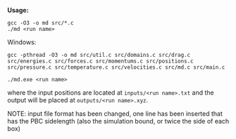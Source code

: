 **Usage:**
```console
gcc -O3 -o md src/*.c
./md <run name>
```
Windows:
```
gcc -pthread -O3 -o md src/util.c src/domains.c src/drag.c src/energies.c src/forces.c src/momentums.c src/positions.c src/pressure.c src/temperature.c src/velocities.c src/md.c src/main.c

./md.exe <run name>
```
where the input positions are located at `inputs/<run name>.txt` and the output will be placed at `outputs/<run name>.xyz`.

NOTE: input file format has been changed, one line has been inserted that has the
PBC sidelength (also the simulation bound, or twice the side of each box)